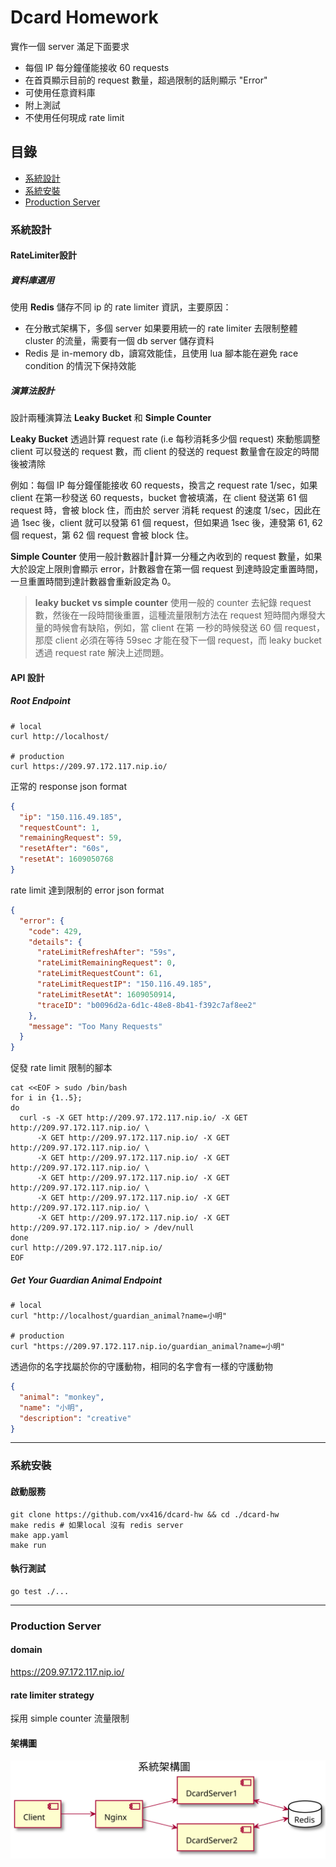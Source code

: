 # Dcard Homework

實作一個 server 滿足下面要求

- 每個 IP 每分鐘僅能接收 60 requests
- 在首頁顯示目前的 request 數量，超過限制的話則顯示 "Error"
- 可使用任意資料庫
- 附上測試
- 不使用任何現成 rate limit

## 目錄

- [系統設計](#系統設計)
- [系統安裝](#系統安裝)
- [Production Server](#Prdouction-Server)

### 系統設計

#### RateLimiter設計

##### 資料庫選用

使用 **Redis** 儲存不同 ip 的 rate limiter 資訊，主要原因：

- 在分散式架構下，多個 server 如果要用統一的 rate limiter 去限制整體 cluster 的流量，需要有一個 db server 儲存資料
- Redis 是 in-memory db，讀寫效能佳，且使用 lua 腳本能在避免 race condition 的情況下保持效能

##### 演算法設計

設計兩種演算法 **Leaky Bucket** 和 **Simple Counter**

**Leaky Bucket**
透過計算 request rate (i.e 每秒消耗多少個 request) 來動態調整 client 可以發送的 request 數，而 client 的發送的 request 數量會在設定的時間後被清除

例如：每個 IP 每分鐘僅能接收 60 requests，換言之 request rate 1/sec，如果 client 在第一秒發送 60 requests，bucket 會被填滿，在 client 發送第 61 個 request 時，會被 block 住，而由於 server 消耗 request 的速度 1/sec，因此在過 1sec 後，client 就可以發第 61 個 request，但如果過 1sec 後，連發第 61, 62 個 request，第 62 個 request 會被 block 住。

**Simple Counter**
使用一般計數器計計算一分種之內收到的 request 數量，如果大於設定上限則會顯示 error，計數器會在第一個 request 到達時設定重置時間，一旦重置時間到達計數器會重新設定為 0。

> **leaky bucket vs simple counter**
使用一般的 counter 去紀錄 request 數，然後在一段時間後重置，這種流量限制方法在 request 短時間內爆發大量的時候會有缺陷，例如，當 client 在第
一秒的時候發送 60 個 request，那麼 client 必須在等待 59sec 才能在發下一個 request，而 leaky bucket 透過 request rate 解決上述問題。

#### API 設計

##### Root Endpoint

```shell
# local
curl http://localhost/

# production
curl https://209.97.172.117.nip.io/
```

正常的 response json format

```json
{
  "ip": "150.116.49.185",
  "requestCount": 1,
  "remainingRequest": 59,
  "resetAfter": "60s",
  "resetAt": 1609050768
}
```

rate limit 達到限制的 error json format

```json
{
  "error": {
    "code": 429,
    "details": {
      "rateLimitRefreshAfter": "59s",
      "rateLimitRemainingRequest": 0,
      "rateLimitRequestCount": 61,
      "rateLimitRequestIP": "150.116.49.185",
      "rateLimitResetAt": 1609050914,
      "traceID": "b0096d2a-6d1c-48e8-8b41-f392c7af8ee2"
    },
    "message": "Too Many Requests"
  }
}
```

促發 rate limit 限制的腳本

```shell
cat <<EOF > sudo /bin/bash
for i in {1..5};
do
  curl -s -X GET http://209.97.172.117.nip.io/ -X GET http://209.97.172.117.nip.io/ \
      -X GET http://209.97.172.117.nip.io/ -X GET http://209.97.172.117.nip.io/ \
      -X GET http://209.97.172.117.nip.io/ -X GET http://209.97.172.117.nip.io/ \
      -X GET http://209.97.172.117.nip.io/ -X GET http://209.97.172.117.nip.io/ \
      -X GET http://209.97.172.117.nip.io/ -X GET http://209.97.172.117.nip.io/ \
      -X GET http://209.97.172.117.nip.io/ -X GET http://209.97.172.117.nip.io/ > /dev/null
done
curl http://209.97.172.117.nip.io/
EOF
```

##### Get Your Guardian Animal Endpoint

```shell
# local
curl "http://localhost/guardian_animal?name=小明"

# production
curl "https://209.97.172.117.nip.io/guardian_animal?name=小明"
```

透過你的名字找屬於你的守護動物，相同的名字會有一樣的守護動物

```json
{
  "animal": "monkey",
  "name": "小明",
  "description": "creative"
}
```

---

### 系統安裝

#### 啟動服務

```shell
git clone https://github.com/vx416/dcard-hw && cd ./dcard-hw
make redis # 如果local 沒有 redis server
make app.yaml
make run
```

#### 執行測試

```shell
go test ./...
```

---

### Production Server

#### domain

https://209.97.172.117.nip.io/


#### rate limiter strategy

採用 simple counter 流量限制

#### 架構圖

![系統架構圖](./doc/系統架構圖.svg)